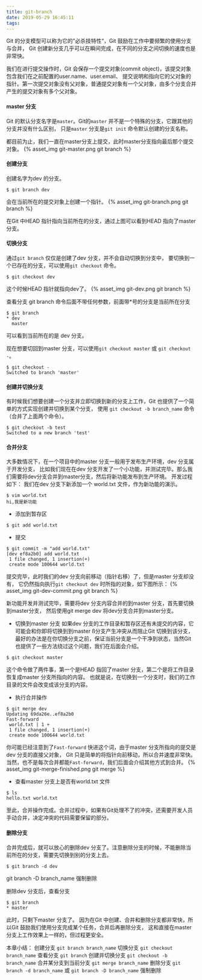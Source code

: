 ```yaml
---
title: git-branch
date: 2019-05-29 16:45:11
tags:
---
```

Git 的分支模型可以称为它的”必杀技特性“，Git 鼓励在工作中要频繁的使用分支与合并，
Git 创建新分支几乎可以在瞬间完成，在不同的分支之间切换的速度也是非常快。

我们在进行提交操作时，Git 会保存一个提交对象(commit object)，该提交对象包含我们在之前配置的user.name、user.email、
提交说明和指向它的父对象的指针。第一次提交对象没有父对象，普通提交对象有一个父对象，由多个分支合并产生的提交对象有多个父对象。

#### master 分支
Git 的默认分支名字是`master`。Git的`master` 并不是一个特殊的分支，它跟其他的分支并没有什么区别，
只是`master` 分支是`git init` 命令默认创建的分支名称。

都目前为止，我们一直在master分支上提交，此时master分支指向最后那个提交对象。
{% asset_img git-master.png git branch %}

#### 创建分支
创建名字为dev 的分支。
```text
$ git branch dev
```
会在当前所在的提交对象上创建一个指针。
{% asset_img git-branch.png git branch %}

在Git 中HEAD 指针指向当前所在的分支，通过上图可以看到HEAD 指向了master 分支。

#### 切换分支
通过`git branch` 仅仅是创建了dev 分支，并不会自动切换到分支中，
要切换到一个已存在的分支，可以使用`git checkout` 命令。
```text
$ git checkout dev
```
这个时候HEAD 指针就指向dev了。
{% asset_img git-dev.png git branch %}

查看分支 git branch 命令后面不带任何参数，前面带*号的分支是当前所在分支
```text
$ git branch
* dev
  master
```
可以看到当前所在的是 dev 分支。

现在想要切回到master 分支，可以使用`git checkout master` 或 `git checkout -`。
```text
$ git checkout -
Switched to branch 'master'
```

#### 创建并切换分支
有时候我们想要创建一个分支并立即切换到新的分支上工作，Git 也提供了一个简单的方式实现创建并切换到某个分支，
使用 `git checkout -b branch_name` 命令（合并了上面两个命令）。
```text
$ git checkout -b test
Switched to a new branch 'test'
```
#### 合并分支
大多数情况下，在一个项目中的master 分支一般用于发布生产环境，dev 分支属于开发分支，
比如我们现在在dev 分支开发了一个小功能，并测试完毕。那么我们需要将dev分支合并到master分支，然后将新功能发布到生产环境。
开发过程如下：
我们在dev 分支下新添加一个 world.txt 文件，作为新功能的演示。
```text
$ vim world.txt
hi,我是新功能
```
- 添加到暂存区
```text
$ git add world.txt
```
- 提交
```text
$ git commit -m "add world.txt" 
[dev ef8a2b0] add world.txt
 1 file changed, 1 insertion(+)
 create mode 100644 world.txt
```
提交完毕，此时我们的dev 分支向前移动（指针右移）了，但是master 分支却没有，
它仍然指向执行`git checkout dev` 时所指的对象，如下图所示：
{% asset_img git-dev-commit.png git branch %}

新功能开发并测试完毕，需要将dev 分支内容合并的到master 分支，首先要切换到master分支，
然后使用git merge dev 将dev分支合并到master分支。

- 切换到master 分支
如果dev 分支的工作目录和暂存区还有未提交的内容，它可能会和你即将切换到到master ß分支产生冲突从而阻止Git 切换到该分支，
最好的办法是在你切换分支之前，保证当前分支是一个干净到状态，当然Git 也提供了一些方法绕过这个问题，我们在后面会介绍。

```text
$ git checkout master
```
这个命令做了两件事，第一个是HEAD 指回了master 分支，第二个是将工作目录恢复成master 分支所指向的内容。
也就是说，在切换到一个分支时，我们的工作目录的文件会改变成该分支的内容。


- 执行合并操作
```text
$ git merge dev
Updating 69da26e..ef8a2b0
Fast-forward
 world.txt | 1 +
 1 file changed, 1 insertion(+)
 create mode 100644 world.txt
```
你可能已经注意到了`Fast-forward` 快进这个词，由于master 分支所指向的提交是dev 分支的直接父对象，
Git 只是简单的将指针向前移动，所以合并速度非常快。当然，也不是每次合并都能`Fast-forward`，我们后面会介绍其他方式到合并。
{% asset_img git-merge-finished.png git merge %}

- 查看master 分支上是否有world.txt 文件
```text
$ ls
hello.txt world.txt
```
至此，合并操作完成。合并过程中，如果有Git处理不了的冲突，还需要开发人员手动合并，决定冲突的代码需要保留的部分。

#### 删除分支
合并完成后，就可以放心的删除dev 分支了。注意删除分支的时候，不能删除当前所在的分支，需要先切换到别的分支上去。
```text
$ git branch -d dev
```
git branch -D branch_name 强制删除

删除dev 分支后，查看分支
```text
$ git branch
* master
```
此时，只剩下master 分支了。
因为在Git 中创建、合并和删除分支都非常快，所以Git 鼓励我们使用分支完成某个任务，合并后再删除分支，
这和直接在master 分支上工作效果上一样的，但过程更安全。

本章小结：
创建分支 `git branch branch_name`
切换分支 `git checkout branch_name`
查看分支 `git branch`
创建并切换分支 `git checkout -b branch_name`
合并某分支到当前分支 `git merge branch_name`
删除分支 `git branch -d branch_name` 或 `git branch -D branch_name` 强制删除
















